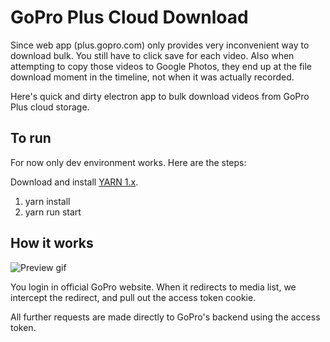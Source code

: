 # GoPro Plus Cloud Download

Since web app (plus.gopro.com) only provides very inconvenient way to download bulk. You still have to click save for each video. Also when attempting to copy those videos to Google Photos, they end up at the file download moment in the timeline, not when it was actually recorded.

Here's quick and dirty electron app to bulk download videos from GoPro Plus cloud storage.

## To run

For now only dev environment works. Here are the steps:

Download and install [YARN 1.x](https://classic.yarnpkg.com/en/docs/install).

1. yarn install
2. yarn run start

## How it works

![Preview gif](readmeImages/goproDownloaderInAction.gif)

You login in official GoPro website. When it redirects to media list, we intercept the redirect, and pull out the access token cookie.

All further requests are made directly to GoPro's backend using the access token.
